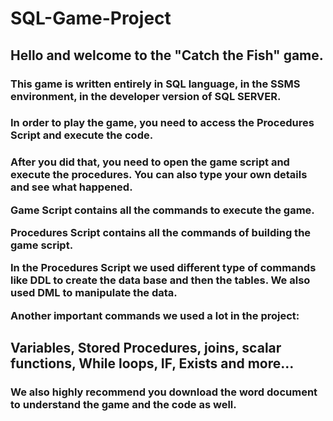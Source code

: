 # SQL-Game-Project

<h2>Hello and welcome to the "Catch the Fish" game.
  
<h3>This game is written entirely in SQL language, in the SSMS environment, in the developer version of SQL SERVER.
  
<h3>In order to play the game, you need to access the Procedures Script and execute the code.
  
<h3>After you did that, you need to open the game script and execute the procedures. You can also type your own details and see what happened.
  
Game Script contains all the commands to execute the game.
  
Procedures Script contains all the commands of building the game script.
  
In the Procedures Script we used different type of commands like DDL to create the data base and then the tables. We also used DML to manipulate the data.
  
Another important commands we used a lot in the project:
  
<h2>Variables, Stored Procedures, joins, scalar functions, While loops, IF, Exists and more…
  
<h3>We also highly recommend you download the word document to understand the game and the code as well.
